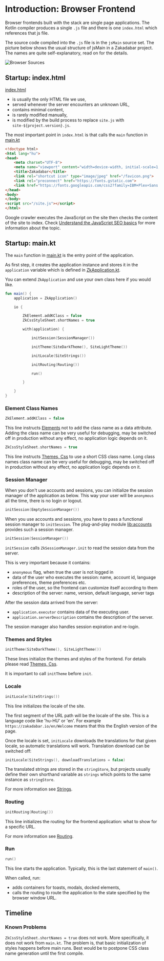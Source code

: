 # Introduction: Browser Frontend

Browser frontends built with the stack are single page applications. The Kotlin compiler produces a single `.js` file
and there is one `index.html` which references that js file.

The source code compiled into the `.js` file is in the `jsMain` source set. The picture below shows the usual structure
of jsMain in a Zakadabar project. The names are quite self-explanatory, read on for the details.

![Browser Sources](browser-sources.dark.png)

## Startup: index.html

[index.html](../../../../site/src/jsMain/resources/index.html)

* is usually the only HTML file we use,
* served whenever the server encounters an unknown URL,
* contains minimal content,
* is rarely modified manually,
* is modified by the build process to replace `site.js` with `site-${project.version}.js`.

The most important point in `index.html` is that calls the `main` function
in [main.kt](../../../../site/src/jsMain/kotlin/main.kt)

```html
<!doctype html>
<html lang="hu">
<head>
    <meta charset="UTF-8">
    <meta name="viewport" content="width=device-width, initial-scale=1, maximum-scale=1">
    <title>Zakadabar</title>
    <link rel="shortcut icon" type="image/jpeg" href="/favicon.png">
    <link rel="preconnect" href="https://fonts.gstatic.com">
    <link href="https://fonts.googleapis.com/css2?family=IBM+Plex+Sans:wght@300;400;500&display=swap" rel="stylesheet">
</head>
<body>
</body>
<script src="/site.js"></script>
</html>
```

<div data-zk-enrich="Note" data-zk-flavour="Secondary" data-zk-title="Search Engine Optimization">
Google crawler executes the JavaScript on the site then checks the content of the site to index.
Check <a href="https://developers.google.com/search/docs/guides/javascript-seo-basics">Understand the JavaScript SEO basics</a>
for more information about the topic.
</div>

## Startup: main.kt

The `main` function in [main.kt](../../../../site/src/jsMain/kotlin/main.kt) is the entry point of the application.

As first step, it creates the application instance and stores it in the `application` variable which is defined
in [ZkApplication.kt](/src/jsMain/kotlin/zakadabar/stack/frontend/application/ZkApplication.kt).

You can extend `ZkApplication` and use your own class here if you would like.

```kotlin
fun main() {
    application = ZkApplication()

    io {

        ZkElement.addKClass = false
        ZkCssStyleSheet.shortNames = true

        with(application) {

            initSession(SessionManager())

            initTheme(SiteDarkTheme(), SiteLightTheme())

            initLocale(SiteStrings())

            initRouting(Routing())

            run()

        }

    }
}
```

### Element Class Names

```kotlin
ZkElement.addKClass = false
```

This line instructs [Elements](./structure/Elements.md) not to add the class name as a data attribute. Adding the
class name can be very useful for debugging, may be switched off in production without any effect, no application logic depends on it.

```kotlin
ZkCssStyleSheet.shortNames = true
```

This line instructs [Themes, Css](./structure/ThemesCss.md) to use a short CSS class name. Long class names
class name can be very useful for debugging, may be switched off in production without any effect, no application logic depends on it.

### Session Manager

When you don't use accounts and sessions, you can initialize the session manager of the application as below.
This way your user will be `anonymous` all the time, there is no login or logout.

```kotlin
initSession(EmptySessionManager())
```

When you use accounts and sessions, you have to pass a functional session manager to `initSession`. The
plug-and-play module [lib:accounts](../plug-and-play/accounts/Introduction.md) provides such a session
manager.

```kotlin
initSession(SessionManager())
```

`initSession` calls `ZkSessionManager.init` to read the session data from the server.

This is very important because it contains:

* `anonymous` flag, when true the user is not logged in
* data of the user who executes the session: name, account id, language preferences, theme preferences etc.
* roles of the user, so the frontend can customize itself according to them
* description of the server: name, version, default language, server tags

After the session data arrived from the server:

* `application.executor` contains data of the executing user.
* `application.serverDescription` contains the description of the server.

The session manager also handles session expiration and re-login.

### Themes and Styles

```kotlin
initTheme(SiteDarkTheme(), SiteLightTheme())
```

These lines initialize the themes and styles of the frontend. For details please
read [Themes, Css](./structure/ThemesCss.md).

It is important to call `initTheme` before `init`.

### Locale

```kotlin
initLocale(SiteStrings())
```

This line initializes the locale of the site.

The first segment of the URL path will be the locale of the site. This is a language code like 'hu-HU' or 'en'. For
example `https://zakadabar.io/en/Welcome` means that this the English version of the page.

Once the locale is set, `initLocale` downloads the translations for that given locale, so automatic translations will
work. Translation download can be switched off:

```kotlin
initLocale(SiteStrings(), downloadTranslations = false)
```

The translated strings are stored in the `stringStore`, but projects usually define their own shorthand variable
as `strings` which points to the same instance as `stringStore`.

For more information see [Strings](../common/Strings.md).

### Routing

```kotlin
initRouting(Routing())
```

This line initializes the routing for the frontend application: what to show for a specific URL.

For more information see [Routing](./structure/Routing.md).

### Run

```kotlin
run()
```

This line starts the application. Typically, this is the last statement of `main()`.

When called, run:

* adds containers for toasts, modals, docked elements,
* calls the routing to route the application to the state specified by the browser window URL.

## Timeline

### Known Problems

`ZkCssStyleSheet.shortNames = true` does not work. More specifically, it does
not work from `main.kt`. The problem is, that basic initialization of styles
happens before main runs. Best would be to postpone CSS class name generation
until the first compile.